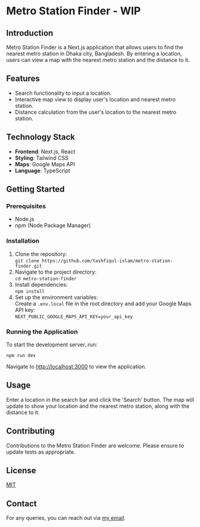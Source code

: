 <h1>Metro Station Finder - WIP</h1>

<h2>Introduction</h2>
<p>
  Metro Station Finder is a Next.js application that allows users to find the nearest metro station in Dhaka city, Bangladesh. By entering a location, users can view a map with the nearest metro station and the distance to it.
</p>

<h2>Features</h2>
<ul>
  <li>Search functionality to input a location.</li>
  <li>Interactive map view to display user's location and nearest metro station.</li>
  <li>Distance calculation from the user's location to the nearest metro station.</li>
</ul>

<h2>Technology Stack</h2>
<ul>
  <li><strong>Frontend</strong>: Next.js, React</li>
  <li><strong>Styling</strong>: Tailwind CSS</li>
  <li><strong>Maps</strong>: Google Maps API</li>
  <li><strong>Language</strong>: TypeScript</li>
</ul>

<h2>Getting Started</h2>

<h3>Prerequisites</h3>
<ul>
  <li>Node.js</li>
  <li>npm (Node Package Manager)</li>
</ul>

<h3>Installation</h3>
<ol>
  <li>Clone the repository:<br>
    <code>git clone https://github.com/tashfiqul-islam/metro-station-finder.git</code>
  </li>
  <li>Navigate to the project directory:<br>
    <code>cd metro-station-finder</code>
  </li>
  <li>Install dependencies:<br>
    <code>npm install</code>
  </li>
  <li>Set up the environment variables:<br>
    Create a <code>.env.local</code> file in the root directory and add your Google Maps API key:<br>
    <code>NEXT_PUBLIC_GOOGLE_MAPS_API_KEY=your_api_key</code>
  </li>
</ol>

<h3>Running the Application</h3>
<p>To start the development server, run:</p>
<code>npm run dev</code>
<p>Navigate to <a href="http://localhost:3000">http://localhost:3000</a> to view the application.</p>

<h2>Usage</h2>
<p>
  Enter a location in the search bar and click the 'Search' button. The map will update to show your location and the nearest metro station, along with the distance to it.
</p>

<h2>Contributing</h2>
<p>
  Contributions to the Metro Station Finder are welcome. Please ensure to update tests as appropriate.
</p>

<h2>License</h2>
<p><a href="https://choosealicense.com/licenses/mit/">MIT</a></p>

<h2>Contact</h2>
<p>
  For any queries, you can reach out via <a href="mailto:tashfiq61@gmail.com">my email</a>.
</p>
